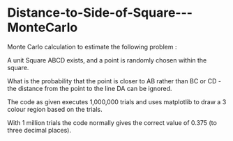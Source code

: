 # Distance-to-Side-of-Square---MonteCarlo
Monte Carlo calculation to estimate the following problem :

A unit Square ABCD exists, and a point is randomly chosen within the square.

What is the probability that the point is closer to AB rather than BC or CD - the distance from the point to the line DA 
can be ignored.

The code as given executes 1,000,000 trials and uses matplotlib to draw a 3 colour region based on the trials.

With 1 million trials the code normally gives the correct value of 0.375 (to three decimal places).
